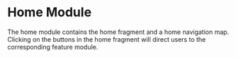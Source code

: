 # Home Module

The home module contains the home fragment and a home navigation map. Clicking on the buttons in the home fragment will direct users to the corresponding feature module.
